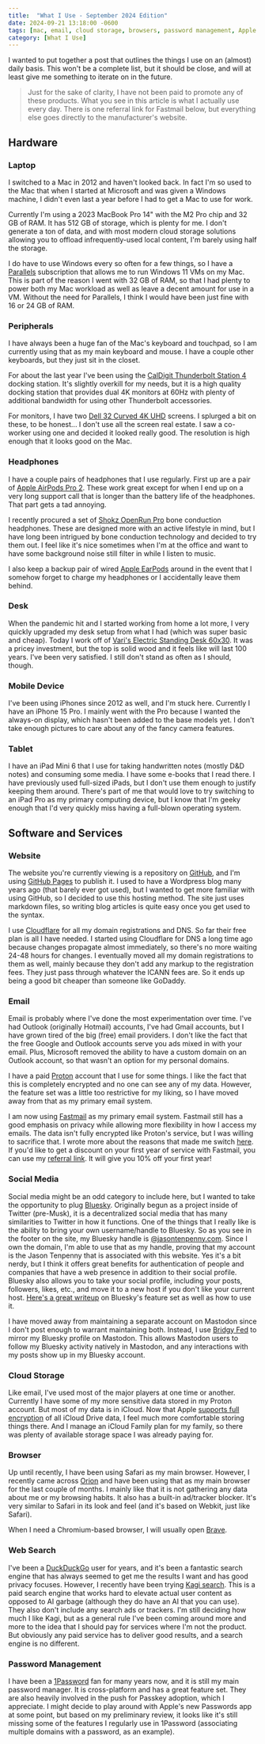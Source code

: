 ```yaml
---
title:  "What I Use - September 2024 Edition"
date: 2024-09-21 13:18:00 -0600
tags: [mac, email, cloud storage, browsers, password management, Apple devices, web search]
category: [What I Use]
---
```


I wanted to put together a post that outlines the things I use on an (almost) daily basis. This won't be a complete list, but it should be close, and will at least give me something to iterate on in the future.

> Just for the sake of clarity, I have not been paid to promote any of these products. What you see in this article is what I actually use every day. There is one referral link for Fastmail below, but everything else goes directly to the manufacturer's website.

## Hardware

### Laptop

I switched to a Mac in 2012 and haven't looked back. In fact I'm so used to the Mac that when I started at Microsoft and was given a Windows machine, I didn't even last a year before I had to get a Mac to use for work.

Currently I'm using a 2023 MacBook Pro 14" with the M2 Pro chip and 32 GB of RAM. It has 512 GB of storage, which is plenty for me. I don't generate a ton of data, and with most modern cloud storage solutions allowing you to offload infrequently-used local content, I'm barely using half the storage.

I do have to use Windows every so often for a few things, so I have a [Parallels](https://www.parallels.com) subscription that allows me to run Windows 11 VMs on my Mac. This is part of the reason I went with 32 GB of RAM, so that I had plenty to power both my Mac workload as well as leave a decent amount for use in a VM. Without the need for Parallels, I think I would have been just fine with 16 or 24 GB of RAM.

### Peripherals

I have always been a huge fan of the Mac's keyboard and touchpad, so I am currently using that as my main keyboard and mouse. I have a couple other keyboards, but they just sit in the closet.

For about the last year I've been using the [CalDigit Thunderbolt Station 4](https://www.caldigit.com/thunderbolt-station-4/) docking station. It's slightly overkill for my needs, but it is a high quality docking station that provides dual 4K monitors at 60Hz with plenty of additional bandwidth for using other Thunderbolt accessories.

For monitors, I have two [Dell 32 Curved 4K UHD](https://www.dell.com/en-us/shop/dell-32-curved-4k-uhd-monitor-s3221qs/apd/210-axkm/monitors-monitor-accessories) screens. I splurged a bit on these, to be honest... I don't use all the screen real estate. I saw a co-worker using one and decided it looked really good. The resolution is high enough that it looks good on the Mac.

### Headphones

I have a couple pairs of headphones that I use regularly. First up are a pair of [Apple AirPods Pro 2](https://www.apple.com/airpods-pro/). These work great except for when I end up on a very long support call that is longer than the battery life of the headphones. That part gets a tad annoying.

I recently procured a set of [Shokz OpenRun Pro](https://shokz.com/products/openrunpro) bone conduction headphones. These are designed more with an active lifestyle in mind, but I have long been intrigued by bone conduction technology and decided to try them out. I feel like it's nice sometimes when I'm at the office and want to have some background noise still filter in while I listen to music.

I also keep a backup pair of wired [Apple EarPods](https://www.apple.com/shop/product/MYQY3AM/A/earpods-usb-c?fnode=aaa57fcdbc26b1aef19f26407313d68908357204de2474ab2f432c88525b250e5465f165ff8a68182d378beeae62a59df9a6b0227d64df1ff153282aadd88ef919f98030233e01db3e82cb24a0fa9a2a4a9eeaaefc46abc48261ab468aaca01bd0f2920468a0f2fe58ae94dc9f6e6dd7&fs=f%3Dheadphone%26fh%3D47a7%252B45f6) around in the event that I somehow forget to charge my headphones or I accidentally leave them behind.

### Desk

When the pandemic hit and I started working from home a lot more, I very quickly upgraded my desk setup from what I had (which was super basic and cheap). Today I work off of [Vari's Electric Standing Desk 60x30](https://www.vari.com/electric-standing-desk-60x30/FD-ESD6030.html?dwvar_FD-ESD6030_color=reclaimed-wood). It was a pricey investment, but the top is solid wood and it feels like will last 100 years. I've been very satisfied. I still don't stand as often as I should, though.

### Mobile Device

I've been using iPhones since 2012 as well, and I'm stuck here. Currently I have an iPhone 15 Pro. I mainly went with the Pro because I wanted the always-on display, which hasn't been added to the base models yet. I don't take enough pictures to care about any of the fancy camera features.

### Tablet

I have an iPad Mini 6 that I use for taking handwritten notes (mostly D&D notes) and consuming some media. I have some e-books that I read there. I have previously used full-sized iPads, but I don't use them enough to justify keeping them around. There's part of me that would love to try switching to an iPad Pro as my primary computing device, but I know that I'm geeky enough that I'd very quickly miss having a full-blown operating system.

## Software and Services

### Website

The website you're currently viewing is a repository on [GitHub](https://github.com), and I'm using [GitHub Pages](https://pages.github.com) to publish it. I used to have a Wordpress blog many years ago (that barely ever got used), but I wanted to get more familiar with using GitHub, so I decided to use this hosting method. The site just uses markdown files, so writing blog articles is quite easy once you get used to the syntax.

I use [Cloudflare](https://www.cloudflare.com) for all my domain registrations and DNS. So far their free plan is all I have needed. I started using Cloudflare for DNS a long time ago because changes propagate almost immediately, so there's no more waiting 24-48 hours for changes. I eventually moved all my domain registrations to them as well, mainly because they don't add any markup to the registration fees. They just pass through whatever the ICANN fees are. So it ends up being a good bit cheaper than someone like GoDaddy.

### Email

Email is probably where I've done the most experimentation over time. I've had Outlook (originally Hotmail) accounts, I've had Gmail accounts, but I have grown tired of the big (free) email providers. I don't like the fact that the free Google and Outlook accounts serve you ads mixed in with your email. Plus, Microsoft removed the ability to have a custom domain on an Outlook account, so that wasn't an option for my personal domains.

I have a paid [Proton](https://proton.me) account that I use for some things. I like the fact that this is completely encrypted and no one can see any of my data. However, the feature set was a little too restrictive for my liking, so I have moved away from that as my primary email system.

I am now using [Fastmail](https://www.fastmail.com) as my primary email system. Fastmail still has a good emphasis on privacy while allowing more flexibility in how I access my emails. The data isn't fully encrypted like Proton's service, but I was willing to sacrifice that. I wrote more about the reasons that made me switch [here](https://jasontenpenny.com/posts/why-i-ditched-proton-for-fastmail/). If you'd like to get a discount on your first year of service with Fastmail, you can use my [referral link](https://join.fastmail.com/385bc18f). It will give you 10% off your first year!

### Social Media

Social media might be an odd category to include here, but I wanted to take the opportunity to plug [Bluesky](https://bluesky.social). Originally begun as a project inside of Twitter (pre-Musk), it is a decentralized social media that has many similarities to Twitter in how it functions. One of the things that I really like is the ability to bring your own username/handle to Bluesky. So as you see in the footer on the site, my Bluesky handle is [@jasontenpenny.com](https://bsky.app/profile/jasontenpenny.com). Since I own the domain, I'm able to use that as my handle, proving that my account is the Jason Tenpenny that is associated with this website. Yes it's a bit nerdy, but I think it offers great benefits for authentication of people and companies that have a web presence in addition to their social profile. Bluesky also allows you to take your social profile, including your posts, followers, likes, etc., and move it to a new host if you don't like your current host. [Here's a great writeup](https://mackuba.eu/2024/02/21/bluesky-guide/) on Bluesky's feature set as well as how to use it.

I have moved away from maintaining a separate account on Mastodon since I don't post enough to warrant maintaining both. Instead, I use [Bridgy Fed](https://fed.brid.gy) to mirror my Bluesky profile on Mastodon. This allows Mastodon users to follow my Bluesky activity natively in Mastodon, and any interactions with my posts show up in my Bluesky account.

### Cloud Storage

Like email, I've used most of the major players at one time or another. Currently I have some of my more sensitive data stored in my Proton account. But most of my data is in iCloud. Now that Apple [supports full encryption](https://support.apple.com/guide/security/advanced-data-protection-for-icloud-sec973254c5f/web) of all iCloud Drive data, I feel much more comfortable storing things there. And I manage an iCloud Family plan for my family, so there was plenty of available storage space I was already paying for.

### Browser

Up until recently, I have been using Safari as my main browser. However, I recently came across [Orion](https://kagi.com/orion/) and have been using that as my main browser for the last couple of months. I mainly like that it is not gathering any data about me or my browsing habits. It also has a built-in ad/tracker blocker. It's very similar to Safari in its look and feel (and it's based on Webkit, just like Safari).

When I need a Chromium-based browser, I will usually open [Brave](https://brave.com).

### Web Search

I've been a [DuckDuckGo](https://duckduckgo.com) user for years, and it's been a fantastic search engine that has always seemed to get me the results I want and has good privacy focuses. However, I recently have been trying [Kagi search](https://kagi.com/welcome). This is a paid search engine that works hard to elevate actual user content as opposed to AI garbage (although they do have an AI that you can use). They also don't include any search ads or trackers. I'm still deciding how much I like Kagi, but as a general rule I've been coming around more and more to the idea that I should pay for services where I'm not the product. But obviously any paid service has to deliver good results, and a search engine is no different.

### Password Management

I have been a [1Password](https://1password.com) fan for many years now, and it is still my main password manager. It is cross-platform and has a great feature set. They are also heavily involved in the push for Passkey adoption, which I appreciate. I might decide to play around with Apple's new Passwords app at some point, but based on my preliminary review, it looks like it's still missing some of the features I regularly use in 1Password (associating multiple domains with a password, as an example).
